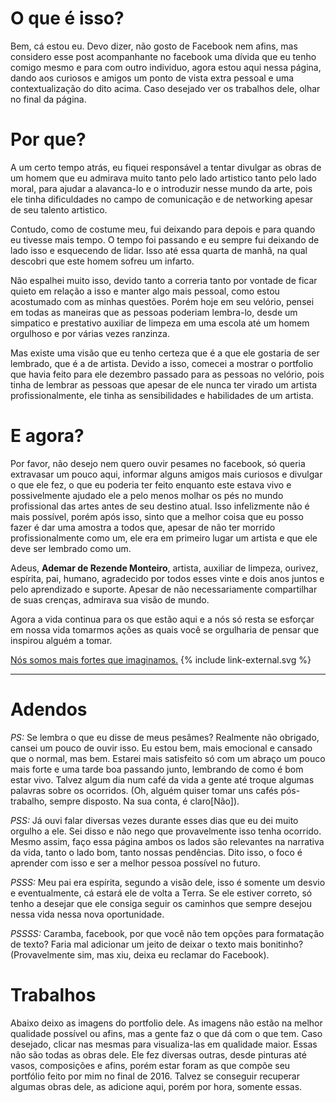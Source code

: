 # O que é isso?

Bem, cá estou eu. Devo dizer, não gosto de Facebook nem afins, mas considero esse post acompanhante no facebook uma dívida que eu tenho comigo mesmo e para com outro individuo, agora estou aqui nessa página, dando aos curiosos e amigos um ponto de vista extra pessoal e uma contextualização do dito acima. Caso desejado ver os trabalhos dele, olhar no final da página.

# Por que?

A um certo tempo atrás, eu fiquei responsável a tentar divulgar as obras de um homem que eu admirava muito tanto pelo lado artistico tanto pelo lado moral, para ajudar a alavanca-lo e o introduzir nesse mundo da arte, pois ele tinha dificuldades no campo de comunicação e de networking apesar de seu talento artistico.

Contudo, como de costume meu, fui deixando para depois e para quando eu tivesse mais tempo. O tempo foi passando e eu sempre fui deixando de lado isso e esquecendo de lidar. Isso até essa quarta de manhã, na qual descobri que este homem sofreu um infarto.

Não espalhei muito isso, devido tanto a correria tanto por vontade de ficar quieto em relação a isso e manter algo mais pessoal, como estou acostumado com as minhas questões. Porém hoje em seu velório, pensei em todas as maneiras que as pessoas poderiam lembra-lo, desde um simpatico e prestativo auxiliar de limpeza em uma escola até um homem orgulhoso e por várias vezes ranzinza.

Mas existe uma visão que eu tenho certeza que é a que ele gostaria de ser lembrado, que é a de artista. Devido a isso, comecei a mostrar o portfolio que havia feito para ele dezembro passado para as pessoas no velório, pois tinha de lembrar as pessoas que apesar de ele nunca ter virado um artista profissionalmente, ele tinha as sensibilidades e habilidades de um artista.

# E agora?

Por favor, não desejo nem quero ouvir pesames no facebook, só queria extravasar um pouco aqui, informar alguns amigos mais curiosos e divulgar o que ele fez, o que eu poderia ter feito enquanto este estava vivo e possivelmente ajudado ele a pelo menos molhar os pés no mundo profissional das artes antes de seu destino atual. Isso infelizmente não é mais possível, porém após isso, sinto que a melhor coisa que eu posso fazer é dar uma amostra a todos que, apesar de não ter morrido profissionalmente como um, ele era em primeiro lugar um artista e que ele deve ser lembrado como um.

Adeus, **Ademar de Rezende Monteiro**, artista, auxiliar de limpeza, ourivez, espírita, pai, humano, agradecido por todos esses vinte e dois anos juntos e pelo aprendizado e suporte. Apesar de não necessariamente compartilhar de suas crenças, admirava sua visão de mundo.

Agora a vida continua para os que estão aqui e a nós só resta se esforçar em nossa vida tomarmos ações as quais você se orgulharia de pensar que inspirou alguém a tomar.

[Nós somos mais fortes que imaginamos.](http://i.imgur.com/TVPV2mk.jpg) {% include link-external.svg %}

_______________________

# Adendos

*PS:* Se lembra o que eu disse de meus pesâmes? Realmente não obrigado, cansei um pouco de ouvir isso. Eu estou bem, mais emocional e cansado que o normal, mas bem. Estarei mais satisfeito só com um abraço um pouco mais forte e uma tarde boa passando junto, lembrando de como é bom estar vivo. Talvez algum dia num café da vida a gente até troque algumas palavras sobre os ocorridos. (Oh, alguém quiser tomar uns cafés pós-trabalho, sempre disposto. Na sua conta, é claro[Não]).

*PSS:* Já ouvi falar diversas vezes durante esses dias que eu dei muito orgulho a ele. Sei disso e não nego que provavelmente isso tenha ocorrido. Mesmo assim, faço essa página ambos os lados são relevantes na narrativa da vida, tanto o lado bom, tanto nossas pendências. Dito isso, o foco é aprender com isso e ser a melhor pessoa possível no futuro.

*PSSS:* Meu pai era espírita, segundo a visão dele, isso é somente um desvio e eventualmente, cá estará ele de volta a Terra. Se ele estiver correto, só tenho a desejar que ele consiga seguir os caminhos que sempre desejou nessa vida nessa nova oportunidade.

*PSSSS:* Caramba, facebook, por que você não tem opções para formatação de texto? Faria mal adicionar um jeito de deixar o texto mais bonitinho? (Provavelmente sim, mas xiu, deixa eu reclamar do Facebook).

# Trabalhos

Abaixo deixo as imagens do portfolio dele. As imagens não estão na melhor qualidade possível ou afins, mas a gente faz o que dá com o que tem. Caso desejado, clicar nas mesmas para visualiza-las em qualidade maior. Essas não são todas as obras dele. Ele fez diversas outras, desde pinturas até vasos, composições e afins, porém estar foram as que compõe seu portfólio feito por mim no final de 2016. Talvez se conseguir recuperar algumas obras dele, as adicione aqui, porém por hora, somente essas.
